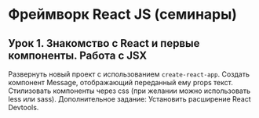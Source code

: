 # Фреймворк React JS (семинары)
## Урок 1. Знакомство с React и первые компоненты. Работа с JSX
Развернуть новый проект с использованием `create-react-app`.
Создать компонент Message, отображающий переданный ему props текст.
Стилизовать компоненты через css (при желании можно использовать less или sass).
Дополнительное задание: Установить расширение React Devtools.
